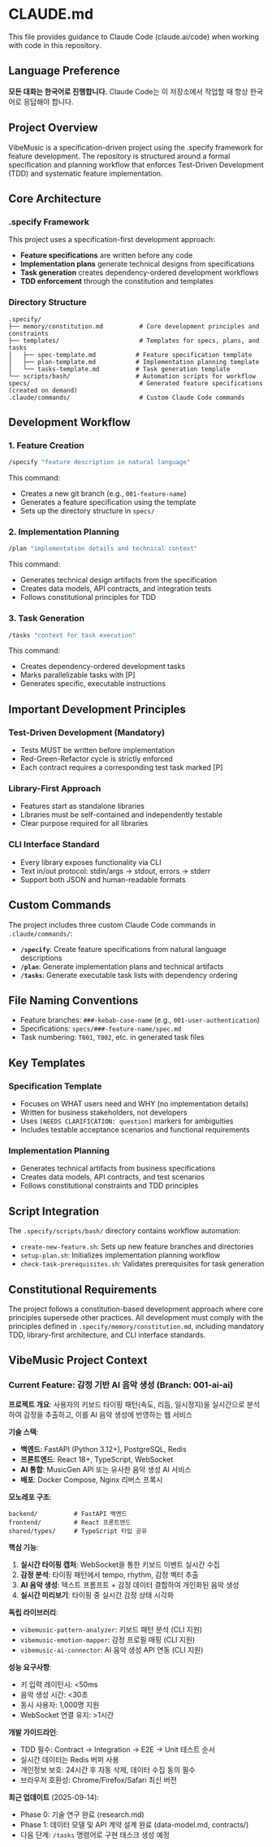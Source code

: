 # CLAUDE.md

This file provides guidance to Claude Code (claude.ai/code) when working with code in this repository.

## Language Preference

**모든 대화는 한국어로 진행합니다.** Claude Code는 이 저장소에서 작업할 때 항상 한국어로 응답해야 합니다.

## Project Overview

VibeMusic is a specification-driven project using the .specify framework for feature development. The repository is structured around a formal specification and planning workflow that enforces Test-Driven Development (TDD) and systematic feature implementation.

## Core Architecture

### .specify Framework
This project uses a specification-first development approach:
- **Feature specifications** are written before any code
- **Implementation plans** generate technical designs from specifications
- **Task generation** creates dependency-ordered development workflows
- **TDD enforcement** through the constitution and templates

### Directory Structure
```
.specify/
├── memory/constitution.md          # Core development principles and constraints
├── templates/                      # Templates for specs, plans, and tasks
│   ├── spec-template.md           # Feature specification template
│   ├── plan-template.md           # Implementation planning template
│   └── tasks-template.md          # Task generation template
└── scripts/bash/                  # Automation scripts for workflow
specs/                              # Generated feature specifications (created on demand)
.claude/commands/                   # Custom Claude Code commands
```

## Development Workflow

### 1. Feature Creation
```bash
/specify "feature description in natural language"
```
This command:
- Creates a new git branch (e.g., `001-feature-name`)
- Generates a feature specification using the template
- Sets up the directory structure in `specs/`

### 2. Implementation Planning
```bash
/plan "implementation details and technical context"
```
This command:
- Generates technical design artifacts from the specification
- Creates data models, API contracts, and integration tests
- Follows constitutional principles for TDD

### 3. Task Generation
```bash
/tasks "context for task execution"
```
This command:
- Creates dependency-ordered development tasks
- Marks parallelizable tasks with [P]
- Generates specific, executable instructions

## Important Development Principles

### Test-Driven Development (Mandatory)
- Tests MUST be written before implementation
- Red-Green-Refactor cycle is strictly enforced
- Each contract requires a corresponding test task marked [P]

### Library-First Approach
- Features start as standalone libraries
- Libraries must be self-contained and independently testable
- Clear purpose required for all libraries

### CLI Interface Standard
- Every library exposes functionality via CLI
- Text in/out protocol: stdin/args → stdout, errors → stderr
- Support both JSON and human-readable formats

## Custom Commands

The project includes three custom Claude Code commands in `.claude/commands/`:

- **`/specify`**: Create feature specifications from natural language descriptions
- **`/plan`**: Generate implementation plans and technical artifacts
- **`/tasks`**: Generate executable task lists with dependency ordering

## File Naming Conventions

- Feature branches: `###-kebab-case-name` (e.g., `001-user-authentication`)
- Specifications: `specs/###-feature-name/spec.md`
- Task numbering: `T001`, `T002`, etc. in generated task files

## Key Templates

### Specification Template
- Focuses on WHAT users need and WHY (no implementation details)
- Written for business stakeholders, not developers  
- Uses `[NEEDS CLARIFICATION: question]` markers for ambiguities
- Includes testable acceptance scenarios and functional requirements

### Implementation Planning
- Generates technical artifacts from business specifications
- Creates data models, API contracts, and test scenarios
- Follows constitutional constraints and TDD principles

## Script Integration

The `.specify/scripts/bash/` directory contains workflow automation:
- `create-new-feature.sh`: Sets up new feature branches and directories
- `setup-plan.sh`: Initializes implementation planning workflow
- `check-task-prerequisites.sh`: Validates prerequisites for task generation

## Constitutional Requirements

The project follows a constitution-based development approach where core principles supersede other practices. All development must comply with the principles defined in `.specify/memory/constitution.md`, including mandatory TDD, library-first architecture, and CLI interface standards.

## VibeMusic Project Context

### Current Feature: 감정 기반 AI 음악 생성 (Branch: 001-ai-ai)

**프로젝트 개요**: 사용자의 키보드 타이핑 패턴(속도, 리듬, 일시정지)을 실시간으로 분석하여 감정을 추출하고, 이를 AI 음악 생성에 반영하는 웹 서비스

**기술 스택**:
- **백엔드**: FastAPI (Python 3.12+), PostgreSQL, Redis
- **프론트엔드**: React 18+, TypeScript, WebSocket
- **AI 통합**: MusicGen API 또는 유사한 음악 생성 AI 서비스
- **배포**: Docker Compose, Nginx 리버스 프록시

**모노레포 구조**:
```
backend/          # FastAPI 백엔드
frontend/         # React 프론트엔드  
shared/types/     # TypeScript 타입 공유
```

**핵심 기능**:
1. **실시간 타이핑 캡처**: WebSocket을 통한 키보드 이벤트 실시간 수집
2. **감정 분석**: 타이핑 패턴에서 tempo, rhythm, 감정 벡터 추출
3. **AI 음악 생성**: 텍스트 프롬프트 + 감정 데이터 결합하여 개인화된 음악 생성
4. **실시간 미리보기**: 타이핑 중 실시간 감정 상태 시각화

**독립 라이브러리**:
- `vibemusic-pattern-analyzer`: 키보드 패턴 분석 (CLI 지원)
- `vibemusic-emotion-mapper`: 감정 프로필 매핑 (CLI 지원)
- `vibemusic-ai-connector`: AI 음악 생성 API 연동 (CLI 지원)

**성능 요구사항**:
- 키 입력 레이턴시: <50ms
- 음악 생성 시간: <30초
- 동시 사용자: 1,000명 지원
- WebSocket 연결 유지: >1시간

**개발 가이드라인**:
- TDD 필수: Contract → Integration → E2E → Unit 테스트 순서
- 실시간 데이터는 Redis 버퍼 사용
- 개인정보 보호: 24시간 후 자동 삭제, 데이터 수집 동의 필수
- 브라우저 호환성: Chrome/Firefox/Safari 최신 버전

**최근 업데이트** (2025-09-14):
- Phase 0: 기술 연구 완료 (research.md)
- Phase 1: 데이터 모델 및 API 계약 설계 완료 (data-model.md, contracts/)
- 다음 단계: `/tasks` 명령어로 구현 태스크 생성 예정